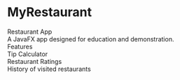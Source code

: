 # MyRestaurant
Restaurant App </br>
A JavaFX app designed for education and demonstration.</br>
Features </br>
Tip Calculator </br>
Restaurant Ratings </br>
History of visited restaurants </br>
